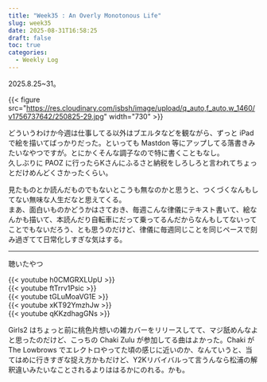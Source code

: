 ```yaml
---
title: "Week35 : An Overly Monotonous Life"
slug: week35
date: 2025-08-31T16:58:25
draft: false
toc: true
categories:
  - Weekly Log
---
```

2025.8.25~31。  

{{< figure src="https://res.cloudinary.com/isbsh/image/upload/q_auto,f_auto,w_1460/v1756737642/250825-29.jpg" width="730" >}}

どういうわけか今週は仕事してる以外はブエルタなどを観ながら、ずっと iPad で絵を描いてばっかりだった。といっても Mastdon 等にアップしてる落書きみたいなやつですが。とにかくそんな調子なので特に書くこともなし。  
久しぶりに PAOZ に行ったらKさんにふるさと納税をしろしろと言われてちょっとだけめんどくさかったくらい。 

見たものとか読んだものでもないとこうも無なのかと思うと、つくづくなんもしてない無味な人生だなと思えてくる。  
まあ、面白いものかどうかはさておき、毎週こんな律儀にテキスト書いて、絵なんかも描いて、本読んだり自転車にだって乗ってるんだからなんもしてないってことでもないだろう、とも思うのだけど、律儀に毎週同じことを同じペースで刻み過ぎてて日常化しすぎな気はする。


<!--more-->
  

    
---

聴いたやつ

{{< youtube h0CMGRXLUpU >}}  
{{< youtube ftTrrv1Psic >}}  
{{< youtube tGLuMoaVG1E >}}  
{{< youtube xKT92YmzhJw >}}  
{{< youtube qKKzdhagGNs >}}

Girls2 はちょっと前に桃色片想いの雑カバーをリリースしてて、マジ舐めんなよと思ったのだけど、こっちの Chaki Zulu が参加してる曲はよかった。Chaki が The Lowbrows でエレクトロやってた頃の感じに近いのか、なんていうと、当てはめに行きすぎな捉え方かもだけど、Y2Kリバイバルって言うんなら松浦の解釈違いみたいなことされるよりははるかにのれる。かも。